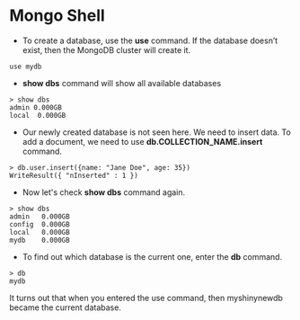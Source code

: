 # Mongo Shell
* To create a database, use the **use** command. If the database doesn’t exist, then the MongoDB cluster will create it.
```
use mydb
```
* **show dbs** command will show all available databases
```
> show dbs
admin 0.000GB
local  0.000GB
```
* Our newly created database is not seen here. We need to insert data. To add a document, 
we need to use **db.COLLECTION_NAME.insert** command.
```
> db.user.insert({name: "Jane Doe", age: 35})
WriteResult({ "nInserted" : 1 })
```
* Now let's check **show dbs** command again.
```
> show dbs
admin   0.000GB
config  0.000GB
local   0.000GB
mydb    0.000GB
```
* To find out which database is the current one, enter the **db** command.
```
> db
mydb
```
It turns out that when you entered the use command, then myshinynewdb became the current database.
